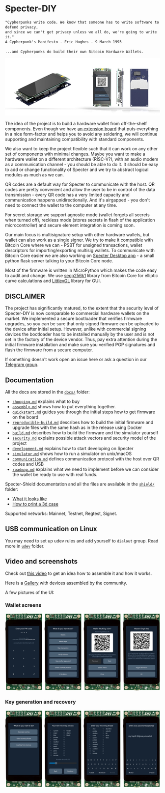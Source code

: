 # Specter-DIY

    "Cypherpunks write code. We know that someone has to write software to defend privacy, 
    and since we can't get privacy unless we all do, we're going to write it."
    A Cypherpunk's Manifesto - Eric Hughes - 9 March 1993

    ...and Cypherpunks do build their own Bitcoin Hardware Wallets.

![](./docs/pictures/kit.jpg)

The idea of the project is to build a hardware wallet from off-the-shelf components.
Even though we have [an extension board](./shield) that puts everything in a nice form-factor and helps you to avoid any soldering, we will continue supporting and maintaining compatibility with standard components.

We also want to keep the project flexible such that it can work on any other set of components with minimal changes. Maybe you want to make a hardware wallet on a different architecture (RISC-V?), with an audio modem as a communication channel - you should be able to do it. It should be easy to add or change functionality of Specter and we try to abstract logical modules as much as we can.

QR codes are a default way for Specter to communicate with the host. QR codes are pretty convenient and allow the user to be in control of the data transmission - every QR code has a very limited capacity and communication happens unidirectionally. And it's airgapped - you don't need to connect the wallet to the computer at any time.

For secret storage we support agnostic mode (wallet forgets all secrets when turned off), reckless mode (stores secrets in flash of the application microcontroller) and secure element integration is coming soon.

Our main focus is multisignature setup with other hardware wallets, but wallet can also work as a single signer. We try to make it compatible with Bitcoin Core where we can - PSBT for unsigned transactions, wallet descriptors for importing/exporting multisig wallets. To communicate with Bitcoin Core easier we are also working on [Specter Desktop app](https://github.com/cryptoadvance/specter-desktop) - a small python flask server talking to your Bitcoin Core node.

Most of the firmware is written in MicroPython which makes the code easy to audit and change. We use [secp256k1](https://github.com/bitcoin-core/secp256k1) library from Bitcoin Core for elliptic curve calculations and [LittlevGL](https://littlevgl.com/) library for GUI.

## DISCLAIMER

The project has significantly matured, to the extent that the security level of Specter-DIY is now comparable to commercial hardware wallets on the market. We implemented a secure bootloader that verifies firmware upgrades, so you can be sure that only signed firmware can be uploaded to the device after initial setup. However, unlike with commercial signing devices the bootloader has to be installed manually by the user and is not set in the factory of the device vendor. Thus, pay extra attention during the initial firmware installation and make sure you verified PGP signatures and flash the firmware from a secure computer.

If something doesn't work open an issue here or ask a question in our [Telegram group](https://t.me/+VEinVSYkW5TUl5Ai).

## Documentation

All the docs are stored in the [`docs/`](./docs) folder:

- [`shopping.md`](./docs/shopping.md) explains what to buy
- [`assembly.md`](./docs/assembly.md) shows how to put everything together.
- [`quickstart.md`](./docs/quickstart.md) guides you through the initial steps how to get firmware on the board
- [`reproducible-build.md`](./docs/reproducible-build.md) describes how to build the initial firmware and upgrade files with the same hash as in the release using Docker
- [`build.md`](./docs/build.md) describes how to build the firmware and the simulator yourself
- [`security.md`](./docs/security.md) explains possible attack vectors and security model of the project
- [`development.md`](./docs/development.md) explains how to start developing on Specter
- [`simulator.md`](./docs/simulator.md) shows how to run a simulator on unix/macOS
- [`communication.md`](./docs/communication.md) defines communication protocol with the host over QR codes and USB
- [`roadmap.md`](./docs/roadmap.md) explains what we need to implement before we can consider the wallet be ready to use with real funds.

Specter-Shield documentation and all the files are available in the [`shield/`](./shield) folder:

- [What it looks like](./shield/README.md)
- [How to print a 3d case](./shield/3dprinting.md)

Supported networks: Mainnet, Testnet, Regtest, Signet.

## USB communication on Linux

You may need to set up udev rules and add yourself to `dialout` group. Read more in [`udev`](./udev/README.md) folder.

## Video and screenshots

Check out [this video](https://www.youtube.com/watch?v=1H7FqG_FmCw) to get an idea how to assemble it and how it works.

Here is a [Gallery](./docs/pictures/gallery/README.md) with devices assembled by the community.

A few pictures of the UI:

### Wallet screens

![](./docs/pictures/wallet_screens.jpg)

### Key generation and recovery

![](./docs/pictures/init_screens.jpg)

